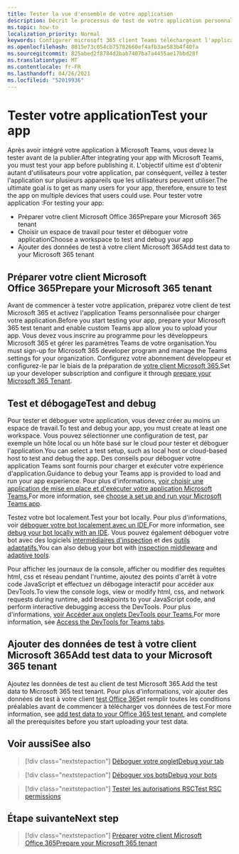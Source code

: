 ```yaml
---
title: Tester la vue d'ensemble de votre application
description: Décrit le processus de test de votre application personnalisée Teams dans Microsoft 365
ms.topic: how-to
localization_priority: Normal
keywords: Configurer microsoft 365 client Teams téléchargeant l'application de test
ms.openlocfilehash: 8815e73c054cb75782660ef4afb3ae583b4f40fa
ms.sourcegitcommit: 825abed2f8784d2bab7407ba7a4455ae17bbd28f
ms.translationtype: MT
ms.contentlocale: fr-FR
ms.lasthandoff: 04/26/2021
ms.locfileid: "52019936"
---
```

# <a name="test-your-app"></a><span data-ttu-id="07474-104">Tester votre application</span><span class="sxs-lookup"><span data-stu-id="07474-104">Test your app</span></span>

<span data-ttu-id="07474-105">Après avoir intégré votre application à Microsoft Teams, vous devez la tester avant de la publier.</span><span class="sxs-lookup"><span data-stu-id="07474-105">After integrating your app with Microsoft Teams, you must test your app before publishing it.</span></span> <span data-ttu-id="07474-106">L'objectif ultime est d'obtenir autant d'utilisateurs pour votre application, par conséquent, veillez à tester l'application sur plusieurs appareils que les utilisateurs peuvent utiliser.</span><span class="sxs-lookup"><span data-stu-id="07474-106">The ultimate goal is to get as many users for your app, therefore, ensure to test the app on multiple devices that users could use.</span></span> <span data-ttu-id="07474-107">Pour tester votre application :</span><span class="sxs-lookup"><span data-stu-id="07474-107">For testing your app:</span></span>

* <span data-ttu-id="07474-108">Préparer votre client Microsoft Office 365</span><span class="sxs-lookup"><span data-stu-id="07474-108">Prepare your Microsoft 365 tenant</span></span>
* <span data-ttu-id="07474-109">Choisir un espace de travail pour tester et déboguer votre application</span><span class="sxs-lookup"><span data-stu-id="07474-109">Choose a workspace to test and debug your app</span></span>
* <span data-ttu-id="07474-110">Ajouter des données de test à votre client Microsoft 365</span><span class="sxs-lookup"><span data-stu-id="07474-110">Add test data to your Microsoft 365 tenant</span></span>

## <a name="prepare-your-microsoft-365-tenant"></a><span data-ttu-id="07474-111">Préparer votre client Microsoft Office 365</span><span class="sxs-lookup"><span data-stu-id="07474-111">Prepare your Microsoft 365 tenant</span></span>

<span data-ttu-id="07474-112">Avant de commencer à tester votre application, préparez votre client de test Microsoft 365 et activez l'application Teams personnalisée pour charger votre application.</span><span class="sxs-lookup"><span data-stu-id="07474-112">Before you start testing your app, prepare your Microsoft 365 test tenant and enable custom Teams app allow you to upload your app.</span></span> <span data-ttu-id="07474-113">Vous devez vous inscrire au programme pour les développeurs Microsoft 365 et gérer les paramètres Teams de votre organisation.</span><span class="sxs-lookup"><span data-stu-id="07474-113">You must sign-up for Microsoft 365 developer program and manage the Teams settings for your organization.</span></span> <span data-ttu-id="07474-114">Configurez votre abonnement développeur et configurez-le par le biais de la préparation de [votre client Microsoft 365.](~/concepts/build-and-test/prepare-your-o365-tenant.md)</span><span class="sxs-lookup"><span data-stu-id="07474-114">Set up your developer subscription and configure it through [prepare your Microsoft 365 Tenant](~/concepts/build-and-test/prepare-your-o365-tenant.md).</span></span>

## <a name="test-and-debug"></a><span data-ttu-id="07474-115">Test et débogage</span><span class="sxs-lookup"><span data-stu-id="07474-115">Test and debug</span></span>

<span data-ttu-id="07474-116">Pour tester et déboguer votre application, vous devez créer au moins un espace de travail.</span><span class="sxs-lookup"><span data-stu-id="07474-116">To test and debug your app, you must create at least one workspace.</span></span> <span data-ttu-id="07474-117">Vous pouvez sélectionner une configuration de test, par exemple un hôte local ou un hôte basé sur le cloud pour tester et déboguer l'application.</span><span class="sxs-lookup"><span data-stu-id="07474-117">You can select a test setup, such as local host or cloud-based host to test and debug the app.</span></span> <span data-ttu-id="07474-118">Des conseils pour déboguer votre application Teams sont fournis pour charger et exécuter votre expérience d'application.</span><span class="sxs-lookup"><span data-stu-id="07474-118">Guidance to debug your Teams app is provided to load and run your app experience.</span></span> <span data-ttu-id="07474-119">Pour plus d'informations, [voir choisir une application de mise en place et d'exécuter votre application Microsoft Teams.](~/concepts/build-and-test/debug.md)</span><span class="sxs-lookup"><span data-stu-id="07474-119">For more information, see [choose a set up and run your Microsoft Teams app](~/concepts/build-and-test/debug.md).</span></span>

<span data-ttu-id="07474-120">Testez votre bot localement.</span><span class="sxs-lookup"><span data-stu-id="07474-120">Test your bot locally.</span></span> <span data-ttu-id="07474-121">Pour plus d'informations, voir [déboguer votre bot localement avec un IDE.](~/bots/how-to/debug/locally-with-an-ide.md)</span><span class="sxs-lookup"><span data-stu-id="07474-121">For more information, see [debug your bot locally with an IDE](~/bots/how-to/debug/locally-with-an-ide.md).</span></span> <span data-ttu-id="07474-122">Vous pouvez également déboguer votre bot avec des logiciels [intermédiaires d'inspection](/azure/bot-service/bot-service-debug-inspection-middleware?view=azure-bot-service-4.0&tabs=csharp&preserve-view=true) et des [outils adaptatifs.](/azure/bot-service/bot-service-debug-adaptive-tools?view=azure-bot-service-4.0&preserve-view=true)</span><span class="sxs-lookup"><span data-stu-id="07474-122">You can also debug your bot with [inspection middleware](/azure/bot-service/bot-service-debug-inspection-middleware?view=azure-bot-service-4.0&tabs=csharp&preserve-view=true) and [adaptive tools](/azure/bot-service/bot-service-debug-adaptive-tools?view=azure-bot-service-4.0&preserve-view=true).</span></span> 

<span data-ttu-id="07474-123">Pour afficher les journaux de la console, afficher ou modifier des requêtes html, css et réseau pendant l'runtime, ajoutez des points d'arrêt à votre code JavaScript et effectuez un débogage interactif pour accéder aux DevTools.</span><span class="sxs-lookup"><span data-stu-id="07474-123">To view the console logs, view or modify html, css, and network requests during runtime, add breakpoints to your JavaScript code, and perform interactive debugging access the DevTools.</span></span> <span data-ttu-id="07474-124">Pour plus d'informations, [voir Accéder aux onglets DevTools pour Teams.](~/tabs/how-to/developer-tools.md)</span><span class="sxs-lookup"><span data-stu-id="07474-124">For more information, see [Access the DevTools for Teams tabs](~/tabs/how-to/developer-tools.md).</span></span> 

## <a name="add-test-data-to-your-microsoft-365-tenant"></a><span data-ttu-id="07474-125">Ajouter des données de test à votre client Microsoft 365</span><span class="sxs-lookup"><span data-stu-id="07474-125">Add test data to your Microsoft 365 tenant</span></span>

<span data-ttu-id="07474-126">Ajoutez les données de test au client de test Microsoft 365.</span><span class="sxs-lookup"><span data-stu-id="07474-126">Add the test data to Microsoft 365 test tenant.</span></span> <span data-ttu-id="07474-127">Pour plus d'informations, voir ajouter des données de test à votre client [test Office 365](~/concepts/build-and-test/test-data.md)et remplir toutes les conditions préalables avant de commencer à télécharger vos données de test.</span><span class="sxs-lookup"><span data-stu-id="07474-127">For more information, see [add test data to your Office 365 test tenant](~/concepts/build-and-test/test-data.md), and complete all the prerequisites before you start uploading your test data.</span></span>

## <a name="see-also"></a><span data-ttu-id="07474-128">Voir aussi</span><span class="sxs-lookup"><span data-stu-id="07474-128">See also</span></span>

> [!div class="nextstepaction"]
> [<span data-ttu-id="07474-129">Déboguer votre onglet</span><span class="sxs-lookup"><span data-stu-id="07474-129">Debug your tab</span></span>](~/tabs/how-to/developer-tools.md)
 
> [!div class="nextstepaction"]
> [<span data-ttu-id="07474-130">Déboguer vos bots</span><span class="sxs-lookup"><span data-stu-id="07474-130">Debug your bots</span></span>](~/bots/how-to/debug/locally-with-an-ide.md)

> [!div class="nextstepaction"]
> [<span data-ttu-id="07474-131">Tester les autorisations RSC</span><span class="sxs-lookup"><span data-stu-id="07474-131">Test RSC permissions</span></span>](~/graph-api/rsc/test-resource-specific-consent.md)

## <a name="next-step"></a><span data-ttu-id="07474-132">Étape suivante</span><span class="sxs-lookup"><span data-stu-id="07474-132">Next step</span></span>

> [!div class="nextstepaction"]
> [<span data-ttu-id="07474-133">Préparer votre client Microsoft Office 365</span><span class="sxs-lookup"><span data-stu-id="07474-133">Prepare your Microsoft 365 tenant</span></span>](~/concepts/build-and-test/prepare-your-o365-tenant.md)
